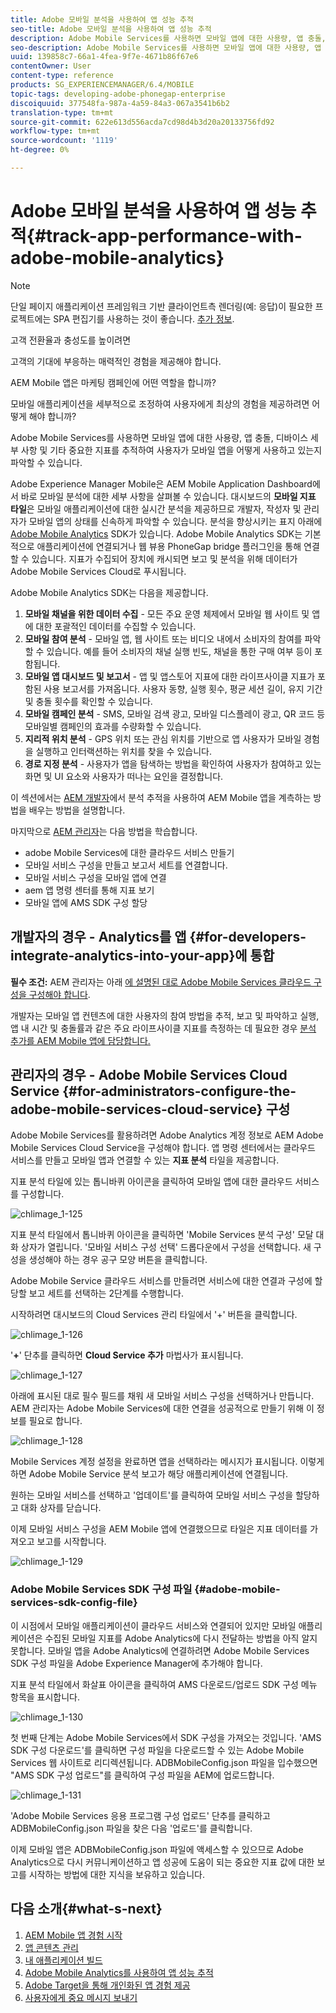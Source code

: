 ```yaml
---
title: Adobe 모바일 분석을 사용하여 앱 성능 추적
seo-title: Adobe 모바일 분석을 사용하여 앱 성능 추적
description: Adobe Mobile Services를 사용하면 모바일 앱에 대한 사용량, 앱 충돌, 디바이스 세부 사항 및 기타 중요한 지표를 추적하여 사용자가 모바일 앱을 어떻게 사용하고 있는지 파악할 수 있습니다. 자세한 내용은 이 페이지를 참조하십시오.
seo-description: Adobe Mobile Services를 사용하면 모바일 앱에 대한 사용량, 앱 충돌, 디바이스 세부 사항 및 기타 중요한 지표를 추적하여 사용자가 모바일 앱을 어떻게 사용하고 있는지 파악할 수 있습니다. 자세한 내용은 이 페이지를 참조하십시오.
uuid: 139858c7-66a1-4fea-9f7e-4671b86f67e6
contentOwner: User
content-type: reference
products: SG_EXPERIENCEMANAGER/6.4/MOBILE
topic-tags: developing-adobe-phonegap-enterprise
discoiquuid: 377548fa-987a-4a59-84a3-067a3541b6b2
translation-type: tm+mt
source-git-commit: 622e613d556acda7cd98d4b3d20a20133756fd92
workflow-type: tm+mt
source-wordcount: '1119'
ht-degree: 0%

---
```



# Adobe 모바일 분석을 사용하여 앱 성능 추적{#track-app-performance-with-adobe-mobile-analytics}

>[!NOTE]
>
>단일 페이지 애플리케이션 프레임워크 기반 클라이언트측 렌더링(예: 응답)이 필요한 프로젝트에는 SPA 편집기를 사용하는 것이 좋습니다. [추가 정보](/help/sites-developing/spa-overview.md).

고객 전환율과 충성도를 높이려면

고객의 기대에 부응하는 매력적인 경험을 제공해야 합니다.

AEM Mobile 앱은 마케팅 캠페인에 어떤 역할을 합니까?

모바일 애플리케이션을 세부적으로 조정하여 사용자에게 최상의 경험을 제공하려면 어떻게 해야 합니까?

Adobe Mobile Services를 사용하면 모바일 앱에 대한 사용량, 앱 충돌, 디바이스 세부 사항 및 기타 중요한 지표를 추적하여 사용자가 모바일 앱을 어떻게 사용하고 있는지 파악할 수 있습니다.

Adobe Experience Manager Mobile은 AEM Mobile Application Dashboard에서 바로 모바일 분석에 대한 세부 사항을 살펴볼 수 있습니다. 대시보드의 **모바일 지표 타일**&#x200B;은 모바일 애플리케이션에 대한 실시간 분석을 제공하므로 개발자, 작성자 및 관리자가 모바일 앱의 상태를 신속하게 파악할 수 있습니다. 분석을 향상시키는 표지 아래에 [Adobe Mobile Analytics](https://www.adobe.com/ca/solutions/digital-analytics/mobile-web-apps-analytics.html) SDK가 있습니다. Adobe Mobile Analytics SDK는 기본적으로 애플리케이션에 연결되거나 웹 뷰용 PhoneGap bridge 플러그인을 통해 연결할 수 있습니다. 지표가 수집되어 장치에 캐시되면 보고 및 분석을 위해 데이터가 Adobe Mobile Services Cloud로 푸시됩니다.

Adobe Mobile Analytics SDK는 다음을 제공합니다.

1. **모바일 채널을 위한 데이터 수집**  - 모든 주요 운영 체제에서 모바일 웹 사이트 및 앱에 대한 포괄적인 데이터를 수집할 수 있습니다.
1. **모바일 참여 분석**  - 모바일 앱, 웹 사이트 또는 비디오 내에서 소비자의 참여를 파악할 수 있습니다. 예를 들어 소비자의 채널 실행 빈도, 채널을 통한 구매 여부 등이 포함됩니다.
1. **모바일 앱 대시보드 및 보고서**  - 앱 및 앱스토어 지표에 대한 라이프사이클 지표가 포함된 사용 보고서를 가져옵니다. 사용자 동향, 실행 횟수, 평균 세션 길이, 유지 기간 및 충돌 횟수를 확인할 수 있습니다.
1. **모바일 캠페인 분석**  - SMS, 모바일 검색 광고, 모바일 디스플레이 광고, QR 코드 등 모바일별 캠페인의 효과를 수량화할 수 있습니다.
1. **지리적 위치 분석**  - GPS 위치 또는 관심 위치를 기반으로 앱 사용자가 모바일 경험을 실행하고 인터랙션하는 위치를 찾을 수 있습니다.
1. **경로 지정 분석**  - 사용자가 앱을 탐색하는 방법을 확인하여 사용자가 참여하고 있는 화면 및 UI 요소와 사용자가 떠나는 요인을 결정합니다.

이 섹션에서는 [AEM 개발자](#developers)에서 분석 추적을 사용하여 AEM Mobile 앱을 계측하는 방법을 배우는 방법을 설명합니다.

마지막으로 [AEM 관리자](#administrators)는 다음 방법을 학습합니다.

* adobe Mobile Services에 대한 클라우드 서비스 만들기
* 모바일 서비스 구성을 만들고 보고서 세트를 연결합니다.
* 모바일 서비스 구성을 모바일 앱에 연결
* aem 앱 명령 센터를 통해 지표 보기
* 모바일 앱에 AMS SDK 구성 할당

## 개발자의 경우 - Analytics를 앱 {#for-developers-integrate-analytics-into-your-app}에 통합

**필수 조건:** AEM 관리자는 아래 [에 설명된 대로 Adobe Mobile Services 클라우드 구성을 구성해야 합니다](#amscloudserviceconfig).

개발자는 모바일 앱 컨텐츠에 대한 사용자의 참여 방법을 추적, 보고 및 파악하고 실행, 앱 내 시간 및 충돌률과 같은 주요 라이프사이클 지표를 측정하는 데 필요한 경우 [분석 추가를 AEM Mobile 앱에 담당합니다.](/help/mobile/phonegap-add-analytics-to-apps.md)

## 관리자의 경우 - Adobe Mobile Services Cloud Service {#for-administrators-configure-the-adobe-mobile-services-cloud-service} 구성

Adobe Mobile Services를 활용하려면 Adobe Analytics 계정 정보로 AEM Adobe Mobile Services Cloud Service을 구성해야 합니다. 앱 명령 센터에서는 클라우드 서비스를 만들고 모바일 앱과 연결할 수 있는 **지표 분석** 타일을 제공합니다.

지표 분석 타일에 있는 톱니바퀴 아이콘을 클릭하여 모바일 앱에 대한 클라우드 서비스를 구성합니다.

![chlimage_1-125](assets/chlimage_1-125.png)

지표 분석 타일에서 톱니바퀴 아이콘을 클릭하면 &#39;Mobile Services 분석 구성&#39; 모달 대화 상자가 열립니다. &#39;모바일 서비스 구성 선택&#39; 드롭다운에서 구성을 선택합니다. 새 구성을 생성해야 하는 경우 공구 모양 버튼을 클릭합니다.

Adobe Mobile Service 클라우드 서비스를 만들려면 서비스에 대한 연결과 구성에 할당할 보고 세트를 선택하는 2단계를 수행합니다.

시작하려면 대시보드의 Cloud Services 관리 타일에서 &#39;+&#39; 버튼을 클릭합니다.

![chlimage_1-126](assets/chlimage_1-126.png)

&#39;**+**&#39; 단추를 클릭하면 **Cloud Service 추가** 마법사가 표시됩니다.

![chlimage_1-127](assets/chlimage_1-127.png)

아래에 표시된 대로 필수 필드를 채워 새 모바일 서비스 구성을 선택하거나 만듭니다. AEM 관리자는 Adobe Mobile Services에 대한 연결을 성공적으로 만들기 위해 이 정보를 필요로 합니다.

![chlimage_1-128](assets/chlimage_1-128.png)

Mobile Services 계정 설정을 완료하면 앱을 선택하라는 메시지가 표시됩니다. 이렇게 하면 Adobe Mobile Service 분석 보고가 해당 애플리케이션에 연결됩니다.

원하는 모바일 서비스를 선택하고 &#39;업데이트&#39;를 클릭하여 모바일 서비스 구성을 할당하고 대화 상자를 닫습니다.

이제 모바일 서비스 구성을 AEM Mobile 앱에 연결했으므로 타일은 지표 데이터를 가져오고 보고를 시작합니다.

![chlimage_1-129](assets/chlimage_1-129.png)

### Adobe Mobile Services SDK 구성 파일 {#adobe-mobile-services-sdk-config-file}

이 시점에서 모바일 애플리케이션이 클라우드 서비스와 연결되어 있지만 모바일 애플리케이션은 수집된 모바일 지표를 Adobe Analytics에 다시 전달하는 방법을 아직 알지 못합니다. 모바일 앱을 Adobe Analytics에 연결하려면 Adobe Mobile Services SDK 구성 파일을 Adobe Experience Manager에 추가해야 합니다.

지표 분석 타일에서 화살표 아이콘을 클릭하여 AMS 다운로드/업로드 SDK 구성 메뉴 항목을 표시합니다.

![chlimage_1-130](assets/chlimage_1-130.png)

첫 번째 단계는 Adobe Mobile Services에서 SDK 구성을 가져오는 것입니다. &#39;AMS SDK 구성 다운로드&#39;를 클릭하면 구성 파일을 다운로드할 수 있는 Adobe Mobile Services 웹 사이트로 리디렉션됩니다. ADBMobileConfig.json 파일을 입수했으면 &quot;AMS SDK 구성 업로드&quot;를 클릭하여 구성 파일을 AEM에 업로드합니다.

![chlimage_1-131](assets/chlimage_1-131.png)

&#39;Adobe Mobile Services 응용 프로그램 구성 업로드&#39; 단추를 클릭하고 ADBMobileConfig.json 파일을 찾은 다음 &#39;업로드&#39;를 클릭합니다.

이제 모바일 앱은 ADBMobileConfig.json 파일에 액세스할 수 있으므로 Adobe Analytics으로 다시 커뮤니케이션하고 앱 성공에 도움이 되는 중요한 지표 값에 대한 보고를 시작하는 방법에 대한 지식을 보유하고 있습니다.

## 다음 소개{#what-s-next}

1. [AEM Mobile 앱 경험 시작](/help/mobile/starting-aem-phonegap-app.md)
1. [앱 콘텐츠 관리](/help/mobile/phonegap-manage-app-content.md)
1. [내 애플리케이션 빌드](/help/mobile/building-app-mobile-phonegap.md)
1. [Adobe Mobile Analytics를 사용하여 앱 성능 추적](/help/mobile/phonegap-intro-to-app-analytics.md)
1. [Adobe Target을 통해 개인화된 앱 경험 제공](/help/mobile/phonegap-aem-mobile-content-personalization.md)
1. [사용자에게 중요 메시지 보내기](/help/mobile/phonegap-push-notifications.md)